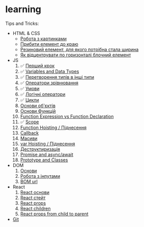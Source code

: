 # learning

Tips and Tricks:
- HTML & CSS
  - [Робота з картинками](tips-and-tricks/html-and-css/images/README.md)
  - [Прибити елемент до краю](tips-and-tricks/html-and-css/flex-align-last/README.md)
  - [Резиновий елемент, для якого потрібна стала ширина](tips-and-tricks/html-and-css/auto-resize/README.md)
  - [Як відцентрувати по горизонталі блочний елемент](tips-and-tricks/html-and-css/horizontal-centering-of-block/README.md)
- JS
  1. ✅ [Перший крок](js/first-step/README.md)
  2. ✅ [Variables and Data Types](js/variables-and-data-types/README.md)
  3. ✅ [Перетворення типів в інші типи](js/type-conversion/README.md)
  4. ✅ [Оператори зрівнювання](js/comparison/README.md)
  5. ✅ [Умови](js/condition/README.md)
  6. ✅ [Логічні оператори](js/logical-operators/README.md)
  7. ✅ [Цикли](js/loop/README.md)
  8. [Основи об'єктів](js/objects-basic/README.md)
  9. [Основи Функцій](js/functions-basic/README.md)
  10. [Function Expression vs Function Declaration](js/function-expression-vs-function-declaration/README.md)
  11. ✅ [Scope](js/scope/README.md)
  12. [Function Hoisting / Піднесення](js/function-hoisting/README.md)
  13. [Callback](js/callback/README.md)
  14. [Масиви]()
  15. [var Hoisting / Піднесення](js/var-hoisting/README.md)
  16. [Деструктиризація](js/destructuring/README.md)
  17. [Promise and async/await]()
  18. [Prototype and Classes]()
- DOM
  1. [Основи](dom/dom-basics/README.md)
  2. [Робота з інпутами]()
  3. [BOM url]()
- React
  1. [React основи](react/basics/README.md)
  2. [React стейт](react/state/README.md)
  3. [React props](react/components-and-props/README.md)
  4. [React children](react/children/README.md)
  4. [React props from child to parent](react/props-from-child-to-parent/README.md)
- [Git](Git.md)
